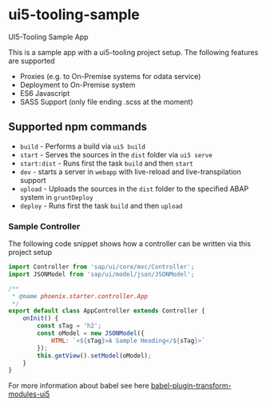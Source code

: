 # ui5-tooling-sample
UI5-Tooling Sample App

This is a sample app with a ui5-tooling project setup. The following features are supported

- Proxies (e.g. to On-Premise systems for odata service)
- Deployment to On-Premise system 
- ES6 Javascript
- SASS Support (only file ending .scss at the moment)

## Supported npm commands

- `build` - Performs a build via `ui5 build`
- `start` - Serves the sources in the `dist` folder via `ui5 serve`
- `start:dist` - Runs first the task `build` and then `start`
- `dev` - starts a server in `webapp` with live-reload and live-transpilation support
- `upload` - Uploads the sources in the `dist` folder to the specified ABAP system in `gruntDeploy`
- `deploy` - Runs first the task `build` and then `upload`

### Sample Controller
The following code snippet shows how a controller can be written via this project setup

```js
import Controller from 'sap/ui/core/mvc/Controller';
import JSONModel from 'sap/ui/model/json/JSONModel';

/**
 * @name phoenix.starter.controller.App
 */
export default class AppController extends Controller {
	onInit() {
		const sTag = 'h2';
		const oModel = new JSONModel({
			HTML: `<${sTag}>A Sample Heading</${sTag}>`
		});
		this.getView().setModel(oModel);
	}
}
```
For more information about babel see here [babel-plugin-transform-modules-ui5](https://github.com/r-murphy/babel-plugin-transform-modules-ui5/blob/master/README.md)
